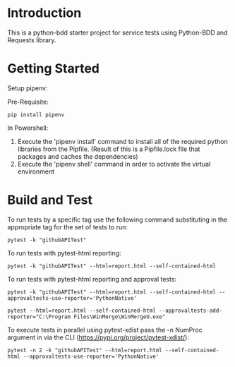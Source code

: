# Introduction 

This is a python-bdd starter project for service tests using Python-BDD and Requests library.

# Getting Started

Setup pipenv:

Pre-Requisite:

    pip install pipenv

In Powershell:

1. Execute the 'pipenv install' command to install all of the required python libraries from the Pipfile.  (Result of this is a Pipfile.lock file that packages and caches the dependencies) 
2. Execute the 'pipenv shell' command in order to activate the virtual environment


# Build and Test

To run tests by a specific tag use the following command substituting in the appropriate tag for the set of tests to run:

    pytest -k "githubAPITest"

To run tests with pytest-html reporting:

    pytest -k "githubAPITest" --html=report.html --self-contained-html

To run tests with pytest-html reporting and approval tests:

    pytest -k "githubAPITest" --html=report.html --self-contained-html --approvaltests-use-reporter='PythonNative' 

    pytest --html=report.html --self-contained-html --approvaltests-add-reporter="C:\Program Files\WinMerge\WinMergeU.exe"

To execute tests in parallel using pytest-xdist pass the -n NumProc argument in via the CLI (https://pypi.org/project/pytest-xdist/):

    pytest -n 2 -k "githubAPITest" --html=report.html --self-contained-html --approvaltests-use-reporter='PythonNative'





